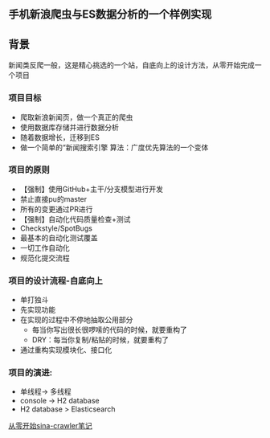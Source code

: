 ## 手机新浪爬虫与ES数据分析的一个样例实现

## 背景

新闻类反爬一般，这是精心挑选的一个站，自底向上的设计方法，从零开始完成一个项目

### 项目目标

* 爬取新浪新闻页，做一个真正的爬虫
* 使用数据库存储并进行数据分析
* 随着数据增长，迁移到ES
* 做一个简单的“新闻搜索引擎
  算法：广度优先算法的一个变体

### 项目的原则

* 【强制】使用GitHub+主干/分支模型进行开发
* 禁止直接pu的master
* 所有的变更通过PR进行
* 【强制】自动化代码质量检查+测试
 * Checkstyle/SpotBugs	
* 最基本的自动化测试覆盖
* 一切工作自动化
* 规范化提交流程

### 项目的设计流程-自底向上

* 单打独斗
* 先实现功能
* 在实现的过程中不停地抽取公用部分
  * 每当你写出很长很啰嗦的代码的时候，就要重构了
  * DRY：每当你复制/粘贴的时候，就要重构了
* 通过重构实现模块化、接口化

### 项目的演进:

* 单线程-> 多线程
* console -> H2 database
* H2 database > Elasticsearch

[从零开始sina-crawler笔记](https://qbzzz.top/2020/02/20/30%e5%a4%9a%e7%ba%bf%e7%a8%8b%e7%88%ac%e8%99%ab%e4%b8%8ees%e6%96%b0%e9%97%bb%e6%90%9c%e7%b4%a2%e5%bc%95%e6%93%8e/)
